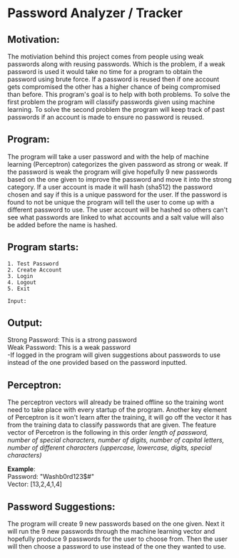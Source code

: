 # Password Analyzer / Tracker

## Motivation:
  The motiviation behind this project comes from people using weak passwords along with reusing passwords. Which is the problem, if a weak password is used it would take no time for a program to obtain the password using brute force. If a password is reused then if one account gets compromised the other has a higher chance of being compromised than before. This program's goal is to help with both problems. To solve the first problem the program will classify passwords given 
using machine learning. To solve the second problem the program will keep track of past passwords if an account is made to ensure no password is reused.

## Program:
  The program will take a user password and with the help of machine learning (Perceptron) categorizes the given password as strong or weak. If the password is weak the program will give hopefully 9 new passwords based on the one given to improve the password and move it into the strong category. If a user account is made it will hash (sha512) the password chosen and say if this is a unique password for the user. If the password is found to not be unique the program will tell the user to come up with a different password to use. The user account will be hashed so others can't see what passwords are linked to what accounts and a salt value will also be added before the name is hashed.
  
## Program starts:
    1. Test Password
    2. Create Account
    3. Login
    4. Logout
    5. Exit
    
    Input: 
  
## Output: 
  Strong Password: This is a strong password<br>
  Weak Password: This is a weak password<br>
      -If logged in the program will given suggestions about passwords to use instead of the one provided based on the password inputted.

   
## Perceptron:
  The perceptron vectors will already be trained offline so the training wont need to take place with every startup of the program. Another key element of Perceptron is it won't learn after the training, it will go off the vector it has from the training data to classify passwords that are given. The feature vector of Percetron is the following in this order *length of password, number of special characters, number of digits, number of capital letters,  number of different characters (uppercase,  lowercase,  digits, special characters)*<br>
  
**Example**:<br>
Password: "Washb0rd123$#"<br>
Vector: [13,2,4,1,4]<br>


## Password Suggestions:
  The program will create 9 new passwords based on the one given. Next it will run the 9 new passwords through the machine learning vector and hopefully produce 9 passwords for the user to choose from. Then the user will then choose a password to use instead of the one they wanted to use.

